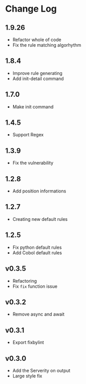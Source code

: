 # Change Log

## 1.9.26

* Refactor whole of code
* Fix the rule matching algorhythm
## 1.8.4

* Improve rule generating
* Add init-detail command

## 1.7.0

* Make init command

## 1.4.5

* Support Regex

## 1.3.9

* Fix the vulnerability

## 1.2.8

* Add position informations

## 1.2.7
* Creating new default rules

## 1.2.5

* Fix python default rules
* Add Cobol default rules

## v0.3.5

* Refactoring
* Fix `fix` function issue

## v0.3.2

* Remove async and await

## v0.3.1

* Export fixbylint

## v0.3.0

* Add the Serverity on output
* Large style fix